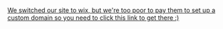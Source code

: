 [We switched our site to wix, but we're too poor to pay them to set up a custom domain so you need to click this link to get there :)](http://www.neutimesnewroman.wixsite.com)
